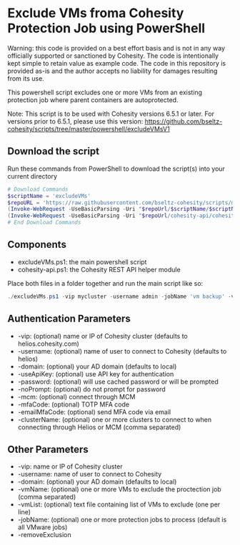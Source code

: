 # Exclude VMs froma Cohesity Protection Job using PowerShell

Warning: this code is provided on a best effort basis and is not in any way officially supported or sanctioned by Cohesity. The code is intentionally kept simple to retain value as example code. The code in this repository is provided as-is and the author accepts no liability for damages resulting from its use.

This powershell script excludes one or more VMs from an existing protection job where parent containers are autoprotected.

Note: This script is to be used with Cohesity versions 6.5.1 or later. For versions prior to 6.5.1, please use this version: <https://github.com/bseltz-cohesity/scripts/tree/master/powershell/excludeVMsV1>

## Download the script

Run these commands from PowerShell to download the script(s) into your current directory

```powershell
# Download Commands
$scriptName = 'excludeVMs'
$repoURL = 'https://raw.githubusercontent.com/bseltz-cohesity/scripts/master/powershell'
(Invoke-WebRequest -UseBasicParsing -Uri "$repoUrl/$scriptName/$scriptName.ps1").content | Out-File "$scriptName.ps1"; (Get-Content "$scriptName.ps1") | Set-Content "$scriptName.ps1"
(Invoke-WebRequest -UseBasicParsing -Uri "$repoUrl/cohesity-api/cohesity-api.ps1").content | Out-File cohesity-api.ps1; (Get-Content cohesity-api.ps1) | Set-Content cohesity-api.ps1
# End Download Commands
```

## Components

* excludeVMs.ps1: the main powershell script
* cohesity-api.ps1: the Cohesity REST API helper module

Place both files in a folder together and run the main script like so:

```powershell
./excludeVMs.ps1 -vip mycluster -username admin -jobName 'vm backup' -vmName mongodb
```

## Authentication Parameters

* -vip: (optional) name or IP of Cohesity cluster (defaults to helios.cohesity.com)
* -username: (optional) name of user to connect to Cohesity (defaults to helios)
* -domain: (optional) your AD domain (defaults to local)
* -useApiKey: (optional) use API key for authentication
* -password: (optional) will use cached password or will be prompted
* -noPrompt: (optional) do not prompt for password
* -mcm: (optional) connect through MCM
* -mfaCode: (optional) TOTP MFA code
* -emailMfaCode: (optional) send MFA code via email
* -clusterName: (optional) one or more clusters to connect to when connecting through Helios or MCM (comma separated)

## Other Parameters

* -vip: name or IP of Cohesity cluster
* -username: name of user to connect to Cohesity
* -domain: (optional) your AD domain (defaults to local)
* -vmName: (optional) one or more VMs to exclude the proctection job (comma separated)
* -vmList: (optional) text file containing list of VMs to exclude (one per line)
* -jobName: (optional) one or more protection jobs to process (default is all VMware jobs)
* -removeExclusion
